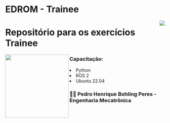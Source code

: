 # EDROM - Trainee

<img src='https://static.wixstatic.com/media/9d5617_66826a5ae4d54801820eaf0ac2e53d58~mv2.png/v1/crop/x_0,y_854,w_2364,h_594/fill/w_191,h_48,al_c,q_85,usm_1.20_1.00_0.01,enc_auto/EDROM%20HORIZONTAL.png' align='right'>
<h1>Repositório para os exercícios Trainee</h1>
<img src='https://static.wixstatic.com/media/9d5617_a4c77748888a4c0e8884d1873f55337d~mv2.png/v1/fill/w_440,h_440,al_c,q_85,usm_1.20_1.00_0.01,enc_auto/SIMBOLO%20EDROM.png' align='left' width='200px' height='200px'>
<h3>Capacitação:</h3>
<p>
  <li>Python</li>
  <li>ROS 2</li>
  <li>Ubuntu 22.04</li>
</p>
<h3>🧑‍💻 Pedro Henrique Bohling Peres -
Engenharia Mecatrônica </h3>

